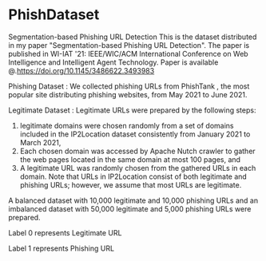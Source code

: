 # PhishDataset
Segmentation-based Phishing URL Detection
This is the dataset distributed in my paper "Segmentation-based Phishing URL Detection".
The paper is published in WI-IAT '21: IEEE/WIC/ACM International Conference on Web Intelligence and Intelligent Agent Technology. Paper is available @.https://doi.org/10.1145/3486622.3493983

Phishing Dataset : We collected phishing URLs from PhishTank , the most popular site distributing phishing websites, from May 2021 to June 2021. 

Legitimate Dataset : Legitimate URLs were prepared by the following steps: 
1) legitimate domains were chosen randomly from a set of domains included in the IP2Location  dataset consistently from January 2021 to March 2021, 
2) Each chosen domain was accessed by Apache Nutch crawler to gather the web pages located in the same domain at most 100 pages, and
3) A legitimate URL was randomly chosen from the gathered URLs in each domain.
Note that URLs in IP2Location consist of both legitimate and phishing URLs; however, we assume that most URLs are legitimate. 

A balanced dataset with 10,000 legitimate and 10,000 phishing URLs and an imbalanced dataset with 50,000 legitimate and 5,000 phishing URLs were prepared.

Label 0 represents Legitimate URL

Label 1 represents Phishing URL
